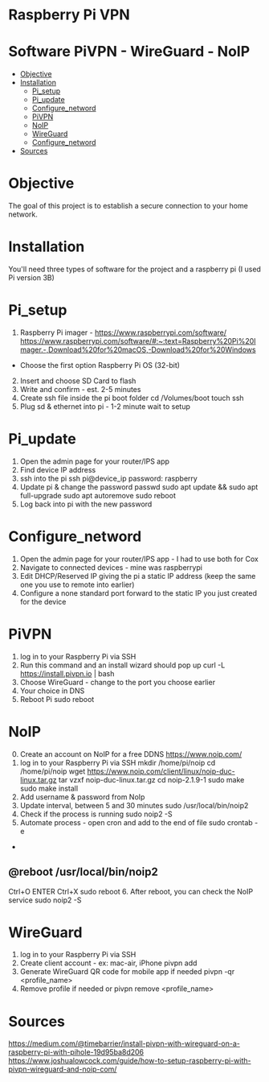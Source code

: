 # Raspberry Pi VPN
# Software PiVPN - WireGuard - NoIP
<!--ts-->
   * [Objective](#Objective)
   * [Installation](#Installation)
     * [Pi_setup](#Pi_setup)
     * [Pi_update](#Pi_update)
     * [Configure_netword](#Configure_netword)
     * [PiVPN](#PiVPN)
     * [NoIP](#NoIP)
     * [WireGuard](#WireGuard)
     * [Configure_netword](#Optional)
   * [Sources](#Sources)
<!--te-->

# Objective
The goal of this project is to establish a secure connection to your home network.

# Installation
You'll need three types of software for the project and a raspberry pi (I used Pi version 3B)

# Pi_setup
1. Raspberry Pi imager - 
https://www.raspberrypi.com/software/
https://www.raspberrypi.com/software/#:~:text=Raspberry%20Pi%20Imager.-,Download%20for%20macOS,-Download%20for%20Windows
- Choose the first option Raspberry Pi OS (32-bit)
2. Insert and choose SD Card to flash
3. Write and confirm - est. 2-5 minutes
4. Create ssh file inside the pi boot folder
cd /Volumes/boot
touch ssh
4. Plug sd & ethernet into pi - 1-2 minute wait to setup

# Pi_update
1. Open the admin page for your router/IPS app
2. Find device IP address
3. ssh into the pi
ssh pi@device_ip
password: raspberry
4. Update pi & change the password
passwd
sudo apt update && sudo apt full-upgrade
sudo apt autoremove
sudo reboot
5. Log back into pi with the new password

# Configure_netword
1. Open the admin page for your router/IPS app - I had to use both for Cox
2. Navigate to connected devices - mine was raspberrypi
3. Edit DHCP/Reserved IP giving the pi a static IP address (keep the same one you use to remote into earlier)
4. Configure a none standard port forward to the static IP you just created for the device

# PiVPN
1. log in to your Raspberry Pi via SSH
2. Run this command and an install wizard should pop up
curl -L https://install.pivpn.io | bash
3. Choose WireGuard - change to the port you choose earlier
4. Your choice in DNS
5. Reboot Pi
sudo reboot

# NoIP
0. Create an account on NoIP for a free DDNS
https://www.noip.com/
1. log in to your Raspberry Pi via SSH
mkdir /home/pi/noip
cd /home/pi/noip
wget https://www.noip.com/client/linux/noip-duc-linux.tar.gz
tar vzxf noip-duc-linux.tar.gz
cd noip-2.1.9-1
sudo make
sudo make install
2. Add username & password from NoIp
3. Update interval, between 5 and 30 minutes
sudo /usr/local/bin/noip2
4. Check if the process is running
sudo noip2 -S
5. Automate process - open cron and add to the end of file 
sudo crontab -e
-
@reboot /usr/local/bin/noip2
-
Ctrl+O ENTER Ctrl+X
sudo reboot
6. After reboot, you can check the NoIP service
sudo noip2 -S

# WireGuard
1. log in to your Raspberry Pi via SSH
2. Create client account - ex: mac-air, iPhone
pivpn add
3. Generate WireGuard QR code for mobile app if needed
pivpn -qr <profile_name>
4. Remove profile if needed or
pivpn remove <profile_name>

# Sources

https://medium.com/@timebarrier/install-pivpn-with-wireguard-on-a-raspberry-pi-with-pihole-19d95ba8d206
https://www.joshualowcock.com/guide/how-to-setup-raspberry-pi-with-pivpn-wireguard-and-noip-com/
